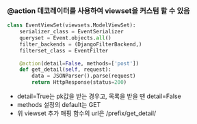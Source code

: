 ### @action 데코레이터를 사용하여 viewset을 커스텀 할 수 있음
```python
class EventViewSet(viewsets.ModelViewSet):
    serializer_class = EventSerializer
    queryset = Event.objects.all()
    filter_backends = (DjangoFilterBackend,)
    filterset_class = EventFilter
    
    @action(detail=False, methods=['post'])
    def get_detail(self, request):
        data = JSONParser().parse(request)
        return HttpResponse(status=200)
```
* detail=True는 pk값을 받는 경우고, 목록을 받을 땐 detail=False
* methods 설정의 default는 GET
* 위 viewset 추가 매핑 함수의 url은 /prefix/get_detail/
